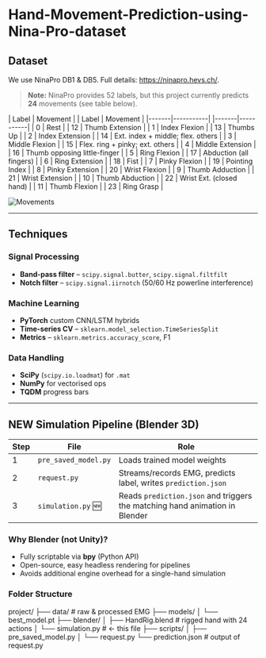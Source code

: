 # Hand-Movement-Prediction-using-Nina-Pro-dataset

## Dataset
We use NinaPro DB1 & DB5. Full details: <https://ninapro.hevs.ch/>.

> **Note:** NinaPro provides 52 labels, but this project currently predicts **24** movements (see table below).

| Label | Movement | | Label | Movement |
|-------|-----------| |-------|-----------|
| 0 | Rest | | 12 | Thumb Extension |
| 1 | Index Flexion | | 13 | Thumbs Up |
| 2 | Index Extension | | 14 | Ext. index + middle; flex. others |
| 3 | Middle Flexion | | 15 | Flex. ring + pinky; ext. others |
| 4 | Middle Extension | | 16 | Thumb opposing little-finger |
| 5 | Ring Flexion | | 17 | Abduction (all fingers) |
| 6 | Ring Extension | | 18 | Fist |
| 7 | Pinky Flexion | | 19 | Pointing Index |
| 8 | Pinky Extension | | 20 | Wrist Flexion |
| 9 | Thumb Adduction | | 21 | Wrist Extension |
| 10 | Thumb Abduction | | 22 | Wrist Ext. (closed hand) |
| 11 | Thumb Flexion | | 23 | Ring Grasp |

![Movements](https://ninapro.hevs.ch/figures/SData_Movements.png)

---

## Techniques

### Signal Processing
* **Band-pass filter** – `scipy.signal.butter`, `scipy.signal.filtfilt`
* **Notch filter** – `scipy.signal.iirnotch` (50/60 Hz powerline interference)

### Machine Learning
* **PyTorch** custom CNN/LSTM hybrids
* **Time-series CV** – `sklearn.model_selection.TimeSeriesSplit`
* **Metrics** – `sklearn.metrics.accuracy_score`, F1

### Data Handling
* **SciPy** (`scipy.io.loadmat`) for `.mat`
* **NumPy** for vectorised ops
* **TQDM** progress bars

---

## **NEW Simulation Pipeline (Blender 3D)**

| Step | File | Role |
|------|------|------|
| 1 | `pre_saved_model.py` | Loads trained model weights |
| 2 | `request.py` | Streams/records EMG, predicts label, writes `prediction.json` |
| 3 | `simulation.py` 🆕 | Reads `prediction.json` and triggers the matching hand animation in Blender |

### Why Blender (not Unity)?
* Fully scriptable via **bpy** (Python API)  
* Open-source, easy headless rendering for pipelines  
* Avoids additional engine overhead for a single-hand simulation  

### Folder Structure

project/
├── data/ # raw & processed EMG
├── models/
│ └── best_model.pt
├── blender/
│ ├── HandRig.blend # rigged hand with 24 actions
│ └── simulation.py # ← this file
├── scripts/
│ ├── pre_saved_model.py
│ └── request.py
└── prediction.json # output of request.py
